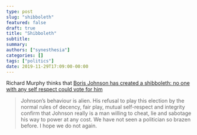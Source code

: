 ```yaml
---
type: post
slug: "shibboleth"
featured: false
draft: true
title: "Shibboleth"
subtitle: 
summary: 
authors: ["synesthesia"]
categories: []
tags: ["politics"]
date: 2019-11-29T17:09:00-00:00
---
```


Richard Murphy thinks that [Boris Johnson has created a shibboleth: no one with any self respect could vote for him](https://www.taxresearch.org.uk/Blog/2019/11/29/boris-johnson-has-created-a-shibboleth-no-one-with-any-self-respect-could-vote-for-him/)

> Johnson’s behaviour is alien. His refusal to play this election by the normal rules of decency, fair play, mutual self-respect and integrity confirm that Johnson really is a man willing to cheat, lie and sabotage his way to power at any cost. We have not seen a politician so brazen before. I hope we do not again.

